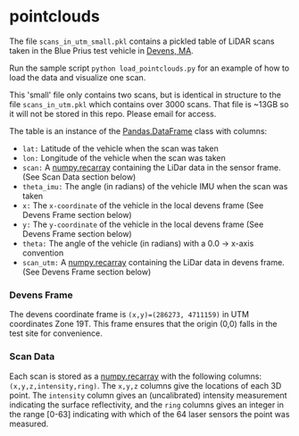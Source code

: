 # pointclouds

The file `scans_in_utm_small.pkl` contains a pickled table of LiDAR scans taken in the Blue Prius test vehicle in [Devens, MA](https://goo.gl/maps/D72TJmmtvQ62). 

Run the sample script `python load_pointclouds.py` for an example of how to load the data and visualize one scan.

This 'small' file only contains two scans, but is identical in structure to the file `scans_in_utm.pkl` which contains over 3000 scans. That file is ~13GB so it will not be stored in this repo. Please email for access.

The table is an instance of the [Pandas.DataFrame](https://pandas.pydata.org/pandas-docs/stable/dsintro.html#dataframe) class with columns:
* `lat:` Latitude of the vehicle when the scan was taken
* `lon:` Longitude of the vehicle when the scan was taken
* `scan:` A [numpy.recarray](https://docs.scipy.org/doc/numpy/reference/generated/numpy.recarray.html) containing the LiDar data in the sensor frame. (See Scan Data section below)
* `theta_imu:` The angle (in radians) of the vehicle IMU when the scan was taken
* `x:` The `x-coordinate` of the vehicle in the local devens frame (See Devens Frame section below)
* `y:` The `y-coordinate` of the vehicle in the local devens frame (See Devens Frame section below)
* `theta:` The angle of the vehicle (in radians) with a 0.0 -> x-axis convention
* `scan_utm:` A [numpy.recarray](https://docs.scipy.org/doc/numpy/reference/generated/numpy.recarray.html) containing the LiDar data in devens frame. (See Devens Frame section below)

### Devens Frame
The devens coordinate frame is `(x,y)=(286273, 4711159)` in UTM coordinates Zone 19T. This frame ensures that the origin (0,0) falls in the test site for convenience.

### Scan Data
Each scan is stored as a [numpy.recarray](https://docs.scipy.org/doc/numpy/reference/generated/numpy.recarray.html) with the following columns: `(x,y,z,intensity,ring)`. The `x,y,z` columns give the locations of each 3D point. The `intensity` column gives an (uncalibrated) intensity measurement indicating the surface reflectivity, and the `ring` columns gives an integer in the range [0-63] indicating with which of the 64 laser sensors the point was measured.

